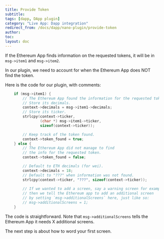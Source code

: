 ```yaml
---
title: Provide Token
subtitle:
tags: [dapp, DApp plugin]
category: "Live App: Dapp integration"
redirect_from: /docs/dapp/nano-plugin/provide-token
author:
toc:
layout: doc
---
```


If the Ethereum App finds information on the requested tokens, it will be in `msg->item1` and `msg->item2`.

In our plugin, we need to account for when the Ethereum App does NOT find the token.

Here is the code for our plugin, with comments:
```c
    if (msg->item1) {
        // The Ethereum App found the information for the requested token!
        // Store its decimals.
        context->decimals = msg->item1->decimals;
        // Store its ticker.
        strlcpy(context->ticker,
                (char *) msg->item1->ticker,
                sizeof(context->ticker));

        // Keep track of the token found.
        context->token_found = true;
    } else {
        // The Ethereum App did not manage to find 
        // the info for the requested token.
        context->token_found = false;

        // Default to ETH decimals (for wei).
        context->decimals = 18;
        // Default to "???" when information was not found.
        strlcpy(context->ticker, "???", sizeof(context->ticker));
        
        // If we wanted to add a screen, say a warning screen for example,
        // then we tell the Ethereum app to add an additional screen
        // by setting `msg->additionalScreens` here, just like so:
        // msg->additionalScreens = 1;
    }
```

The code is straightforward. Note that `msg->additionalScreens` tells the Ethereum App it needs X additional screens.

The next step is about how to word your first screen.
